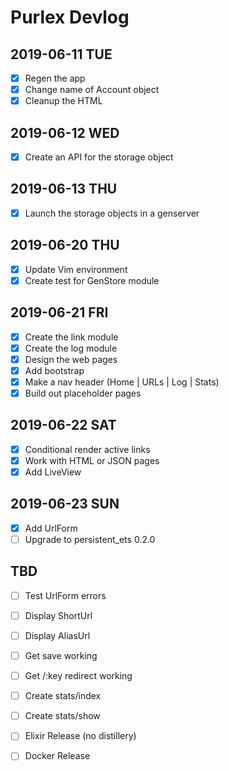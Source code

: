 # Purlex Devlog

## 2019-06-11 TUE

- [x] Regen the app
- [x] Change name of Account object
- [x] Cleanup the HTML

## 2019-06-12 WED

- [x] Create an API for the storage object

## 2019-06-13 THU

- [x] Launch the storage objects in a genserver

## 2019-06-20 THU

- [x] Update Vim environment
- [x] Create test for GenStore module

## 2019-06-21 FRI

- [x] Create the link module
- [x] Create the log module
- [x] Design the web pages
- [x] Add bootstrap
- [x] Make a nav header (Home | URLs | Log | Stats)
- [x] Build out placeholder pages

## 2019-06-22 SAT

- [x] Conditional render active links
- [x] Work with HTML or JSON pages
- [x] Add LiveView

## 2019-06-23 SUN

- [x] Add UrlForm
- [ ] Upgrade to persistent_ets 0.2.0

## TBD

- [ ] Test UrlForm errors
- [ ] Display ShortUrl
- [ ] Display AliasUrl
- [ ] Get save working
- [ ] Get /:key redirect working

- [ ] Create stats/index 
- [ ] Create stats/show 

- [ ] Elixir Release (no distillery)
- [ ] Docker Release

